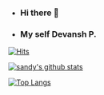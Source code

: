 - ### Hi there 👋
- ### My self Devansh P.

[![Hits](https://hits.seeyoufarm.com/api/count/incr/badge.svg?url=https%3A%2F%2Fgithub.com%2Fnoobcoderdevamsh&count_bg=%231EE510&title_bg=%23555555&icon=&icon_color=%23931414&title=account+views&edge_flat=false)](https://hits.seeyoufarm.com)

[![sandy's github stats](https://github-readme-stats.vercel.app/api?username=noobcoder&show_icons=true&theme=cobalt&count_private=true)](https://github.com/noobcoderdevansh)

[![Top Langs](https://github-readme-stats.vercel.app/api/top-langs/?username=noobcoderdevansh&layout=compact&theme=cobalt)](https://github.com/noobcoder)

<!--

**sandy1709/sandy1709** is a ✨ _special_ ✨ repository because its `README.md` (this file) appears on your GitHub profile.

Here are some ideas to get you started:

- 🔭 I’m currently working on ... 

- 🌱 I’m currently learning ...

- 👯 I’m looking to collaborate on ...

- 🤔 I’m looking for help with ...

- 💬 Ask me about ...

- 📫 How to reach me: ...

- 😄 Pronouns: ...

- ⚡ Fun fact: ...


- 👋 Hi, I’m @NoobCoderDevansh

- 👀 I’m interested in ...
- 🌱 I’m currently learning ...
- 💞️ I’m looking to collaborate on ...
- 📫 How to reach me ...

<!---
NoobCoderDevansh/NoobCoderDevansh is a ✨ special ✨ repository because its `README.md` (this file) appears on your GitHub profile.
You can click the Preview link to take a look at your changes.
--->
